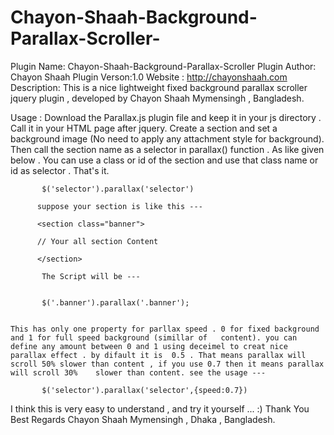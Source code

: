# Chayon-Shaah-Background-Parallax-Scroller-

   Plugin Name: Chayon-Shaah-Background-Parallax-Scroller
   Plugin Author: Chayon Shaah
   Plugin Verson:1.0
   Website : http://chayonshaah.com
   Description: This is a nice lightweight fixed background parallax scroller jquery plugin , developed by Chayon Shaah                   Mymensingh , Bangladesh.
   
Usage : Download the Parallax.js plugin file and keep it in your js directory . Call it in your HTML page after   jquery. Create a section and set a background image (No need to apply any attachment style for background). Then call the section name as a selector in parallax() function . As like given below . You can use a class or id of the section and use that class name or id as selector . That's it.         
        
           
		   $('selector').parallax('selector')
		   
		  suppose your section is like this ---
		  
		  <section class="banner"> 
		  
		  // Your all section Content 
		  
		  </section>
		   
		   The Script will be ---
		   
		   
		   $('.banner').parallax('.banner');
		   
		   
	This has only one property for parllax speed . 0 for fixed background and 1 for full speed background (simillar of   content). you can  define any amount between 0 and 1 using deceimel to creat nice parallax effect . by difault it is  0.5 . That means parallax will scroll 50% slower than content , if you use 0.7 then it means parallax will scroll 30%    slower than content. see the usage ---
		   
		   $('selector').parallax('selector',{speed:0.7})


I think this is very easy to understand , and try it yourself ... :)
Thank You 
Best Regards 
Chayon Shaah
Mymensingh , Dhaka , Bangladesh.
